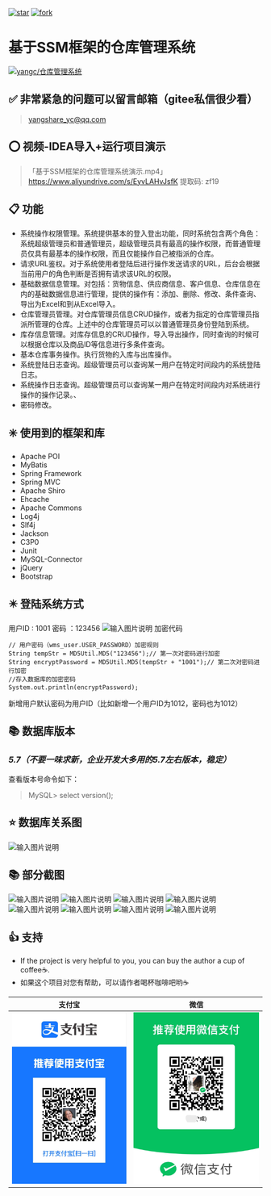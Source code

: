 <a href='https://gitee.com/yangshare/warehouseManager/stargazers'><img src='https://gitee.com/yangshare/warehouseManager/badge/star.svg?theme=white' alt='star'></img></a>
<a href='https://gitee.com/yangshare/warehouseManager/members'><img src='https://gitee.com/yangshare/warehouseManager/badge/fork.svg?theme=white' alt='fork'></img></a>

# 基于SSM框架的仓库管理系统


[![yangc/仓库管理系统](https://gitee.com/yangshare/warehouseManager/widgets/widget_card.svg?colors=4183c4,ffffff,ffffff,e3e9ed,666666,9b9b9b)](https://gitee.com/yangshare/warehouseManager)

## ✅ 非常紧急的问题可以留言邮箱（gitee私信很少看）

> yangshare_yc@qq.com

## ⭕ 视频-IDEA导入+运行项目演示

> 「基于SSM框架的仓库管理系统演示.mp4」https://www.aliyundrive.com/s/EyvLAHvJsfK 提取码: zf19

## 📋 功能

* 系统操作权限管理。系统提供基本的登入登出功能，同时系统包含两个角色：系统超级管理员和普通管理员，超级管理员具有最高的操作权限，而普通管理员仅具有最基本的操作权限，而且仅能操作自己被指派的仓库。
* 请求URL鉴权。对于系统使用者登陆后进行操作发送请求的URL，后台会根据当前用户的角色判断是否拥有请求该URL的权限。
* 基础数据信息管理。对包括：货物信息、供应商信息、客户信息、仓库信息在内的基础数据信息进行管理，提供的操作有：添加、删除、修改、条件查询、导出为Excel和到从Excel导入。
* 仓库管理员管理。对仓库管理员信息CRUD操作，或者为指定的仓库管理员指派所管理的仓库。上述中的仓库管理员可以以普通管理员身份登陆到系统。
* 库存信息管理。对库存信息的CRUD操作，导入导出操作，同时查询的时候可以根据仓库以及商品ID等信息进行多条件查询。
* 基本仓库事务操作。执行货物的入库与出库操作。
* 系统登陆日志查询。超级管理员可以查询某一用户在特定时间段内的系统登陆日志。
* 系统操作日志查询。超级管理员可以查询某一用户在特定时间段内对系统进行操作的操作记录。、
* 密码修改。



## ✳️ 使用到的框架和库

* Apache POI
* MyBatis
* Spring Framework
* Spring MVC
* Apache Shiro
* Ehcache
* Apache Commons
* Log4j
* Slf4j
* Jackson
* C3P0
* Junit
* MySQL-Connector
* jQuery
* Bootstrap
## ✴️ 登陆系统方式
用户ID : 1001
密码 ：123456
![输入图片说明](https://images.gitee.com/uploads/images/2020/0106/172938_7e1c90d9_736072.png "屏幕截图.png")
加密代码
```
// 用户密码（wms_user.USER_PASSWORD）加密规则
String tempStr = MD5Util.MD5("123456");// 第一次对密码进行加密
String encryptPassword = MD5Util.MD5(tempStr + "1001");// 第二次对密码进行加密
//存入数据库的加密密码
System.out.println(encryptPassword);
```
新增用户默认密码为用户ID（比如新增一个用户ID为1012，密码也为1012）

## 📚 数据库版本
###  _5.7（不要一味求新，企业开发大多用的5.7左右版本，稳定）_ 
查看版本号命令如下：
> MySQL> select version();

## ⭐ 数据库关系图
![输入图片说明](https://gitee.com/uploads/images/2018/0412/194935_92258b3b_736072.png "Diagram 1.png")

## 📚 部分截图
![输入图片说明](https://images.gitee.com/uploads/images/2020/0106/173158_70c3cba9_736072.png "WMS-截图1.PNG")
![输入图片说明](https://images.gitee.com/uploads/images/2020/0106/173225_8869b802_736072.png "MWS-截图2.PNG")
![输入图片说明](https://images.gitee.com/uploads/images/2020/0106/173239_39be69c7_736072.png "WMS-截图3.PNG")
![输入图片说明](https://images.gitee.com/uploads/images/2020/0106/173247_db6a6bdf_736072.png "WMS-截图4.PNG")
![输入图片说明](https://images.gitee.com/uploads/images/2020/0106/173256_8b7d7df4_736072.png "WMS-截图5.PNG")
![输入图片说明](https://images.gitee.com/uploads/images/2020/0106/173311_53b058f8_736072.png "WMS-截图7.PNG")
![输入图片说明](https://images.gitee.com/uploads/images/2020/0106/173321_f828f801_736072.png "WMS-截图8.PNG")
![输入图片说明](https://images.gitee.com/uploads/images/2020/0106/173328_41f84519_736072.png "WMS-截图9.PNG")

## 👍 支持

- If the project is very helpful to you, you can buy the author a cup of coffee☕.
- 如果这个项目对您有帮助，可以请作者喝杯咖啡吧哟☕

|支付宝      |    微信|
| :--------: | :--------:|
| ![输入图片说明](%E5%BE%AE%E4%BF%A1%E5%9B%BE%E7%89%87_20230225215404.jpg)|![输入图片说明](%E5%BE%AE%E4%BF%A1%E5%9B%BE%E7%89%87_20230225215651.jpg) |